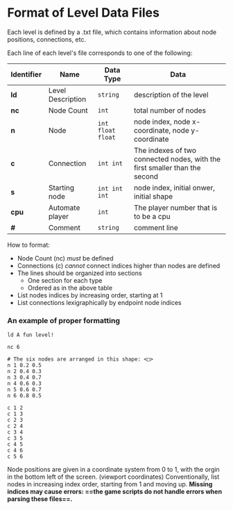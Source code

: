# Format of Level Data Files

Each level is defined by a .txt file, which contains information about node positions, connections, etc.

Each line of each level's file corresponds to one of the following:

| Identifier | Name | Data Type | Data |
| ------ | ------ | ------ | ------ |
| **ld** | Level Description | `string` | description of the level |
| **nc** | Node Count | `int` | total number of nodes |
| **n** | Node | `int float float` | node index, node x-coordinate, node y-coordinate |
| **c** | Connection | `int int` | The indexes of two connected nodes, with the first smaller than the second |
| **s** | Starting node | `int int int` | node index, initial onwer, initial shape |
| **cpu** | Automate player | `int` | The player number that is to be a cpu |
| **#** | Comment | `string` | comment line |

How to format:
- Node Count (nc) *must* be defined
- Connections (c) *cannot* connect indices higher than nodes are defined
- The lines should be organized into sections
  - One section for each type
  - Ordered as in the above table
- List nodes indices by increasing order, starting at 1
- List connections lexigraphically by endpoint node indices

### An example of proper formatting
```
ld A fun level!

nc 6

# The six nodes are arranged in this shape: <□>
n 1 0.2 0.5
n 2 0.4 0.3
n 3 0.4 0.7
n 4 0.6 0.3
n 5 0.6 0.7
n 6 0.8 0.5

c 1 2
c 1 3
c 2 3
c 2 4
c 3 4
c 3 5
c 4 5
c 4 6
c 5 6
```

Node positions are given in a coordinate system from 0 to 1, with the orgin in the bottom left of the screen. (viewport coordinates)
Conventionally, list nodes in increasing index order, starting from 1 and moving up. **Missing indices may cause errors: ==the game scripts do not handle errors when parsing these files==.**
